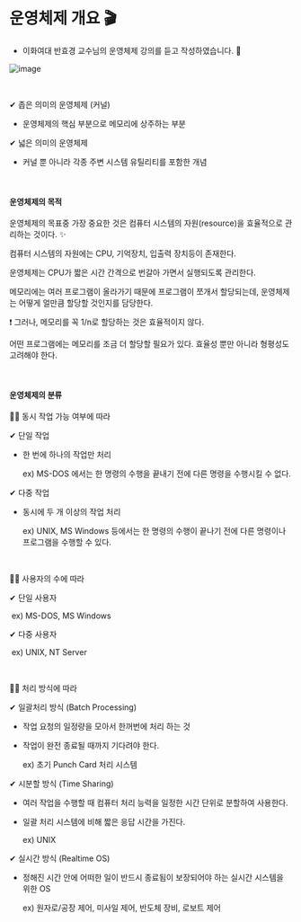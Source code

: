 # 운영체제 개요 🎬

* 이화여대 반효경 교수님의 운영체제 강의를 듣고 작성하였습니다. 🙂

![image](https://user-images.githubusercontent.com/64277114/105330451-a2c7be00-5c15-11eb-9309-a07e1e4c9958.png)

<br/>

✔ 좁은 의미의 운영체제 (커널)

* 운영체제의 핵심 부분으로 메모리에 상주하는 부분

✔ 넓은 의미의 운영체제

* 커널 뿐 아니라 각종 주변 시스템 유틸리티를 포함한 개념

<br/>

#### 운영체제의 목적

운영체제의 목표중 가장 중요한 것은 컴퓨터 시스템의 자원(resource)을 효율적으로 관리하는 것이다. ✨

컴퓨터 시스템의 자원에는 CPU, 기억장치, 입출력 장치등이 존재한다.

운영체제는 CPU가 짧은 시간 간격으로 번갈아 가면서 실행되도록 관리한다.

메모리에는 여러 프로그램이 올라가기 때문에 프로그램이 쪼개서 할당되는데, 운영체제는 어떻게 얼만큼 할당할 것인지를 담당한다.

❗ 그러나, 메모리를 꼭 1/n로 할당하는 것은 효율적이지 않다.

어떤 프로그램에는 메모리를 조금 더 할당할 필요가 있다. 효율성 뿐만 아니라 형평성도 고려해야 한다.

<br/>

#### 운영체제의 분류

🙋‍♀️ 동시 작업 가능 여부에 따라

✔ 단일 작업

* 한 번에 하나의 작업만 처리

  ex) MS-DOS 에서는 한 명령의 수행을 끝내기 전에 다른 명령을 수행시킬 수 없다.

✔ 다중 작업

* 동시에 두 개 이상의 작업 처리

  ex) UNIX, MS Windows 등에서는 한 명령의 수행이 끝나기 전에 다른 명령이나 프로그램을 수행할 수 있다.

  <br/>

🙋‍♀️ 사용자의 수에 따라

✔ 단일 사용자

​    ex) MS-DOS, MS Windows

✔ 다중 사용자

​    ex) UNIX, NT Server

<br/>

🙋‍♀️ 처리 방식에 따라

✔ 일괄처리 방식 (Batch Processing)

* 작업 요청의 일정량을 모아서 한꺼번에 처리 하는 것

* 작업이 완전 종료될 때까지 기다려야 한다.

  ex) 초기 Punch Card 처리 시스템

✔ 시분할 방식 (Time Sharing)

* 여러 작업을 수행할 때 컴퓨터 처리 능력을 일정한 시간 단위로 분할하여 사용한다.

* 일괄 처리 시스템에 비해 짧은 응답 시간을 가진다.

  ex) UNIX

✔ 실시간 방식 (Realtime OS)

* 정해진 시간 안에 어떠한 일이 반드시 종료됨이 보장되어야 하는 실시간 시스템을 위한 OS

  ex) 원자로/공장 제어, 미사일 제어, 반도체 장비, 로보트 제어